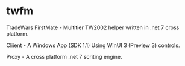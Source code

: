 # twfm
TradeWars FirstMate - Multitier TW2002 helper written in .net 7 cross platform.

Cliient - A Windows App (SDK 1.1) Using WinUI 3 (Preview 3) controls.

Proxy - A cross platform .net 7 scriting engine.
